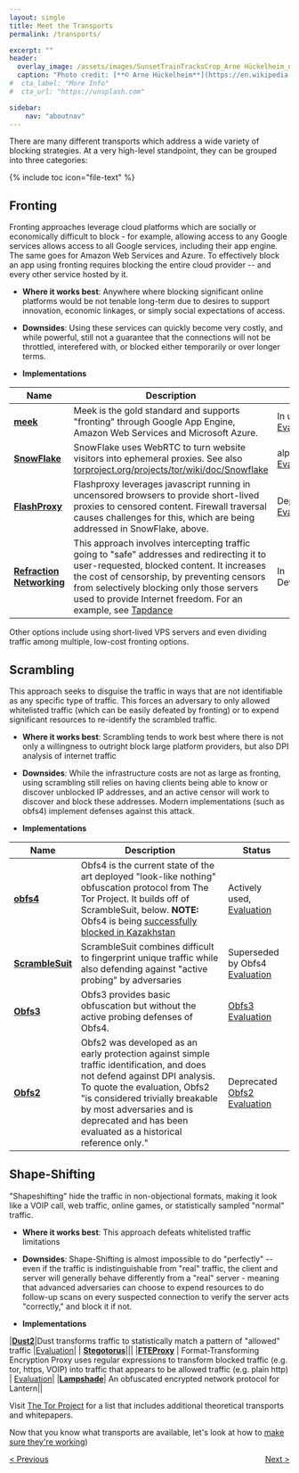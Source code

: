 ```yaml
---
layout: single
title: Meet the Transports
permalink: /transports/

excerpt: ""
header:
  overlay_image: /assets/images/SunsetTrainTracksCrop_Arne Hückelheim_notify_wikimedia.JPG
  caption: "Photo credit: [**© Arne Hückelheim**](https://en.wikipedia.org/wiki/User:Knipptang)"
#  cta_label: "More Info"
#  cta_url: "https://unsplash.com"

sidebar:
    nav: "aboutnav"
---
```

There are many different transports which address a wide variety of blocking strategies. At a very high-level standpoint, they can be grouped into three categories: 

{% include toc icon="file-text" %}

## Fronting

Fronting approaches leverage cloud platforms which are socially or economically difficult to block - for example, allowing access to any Google services allows access to all Google services, including their app engine.  The same goes for Amazon Web Services and Azure.  To effectively block an app using fronting requires blocking the entire cloud provider -- and every other service hosted by it.

* **Where it works best**: Anywhere where blocking significant online platforms would be not tenable long-term due to desires to support innovation, economic linkages, or simply social expectations of access.

* **Downsides**: Using these services can quickly become very costly, and while powerful, still not a guarantee that the connections will not be throttled, interefered with, or blocked either temporarily or over longer terms.

* **Implementations** 

| **Name** | **Description** | **Status** |
|----|-------|-----|
|**[meek](https://trac.torproject.org/projects/tor/wiki/doc/meek)** | Meek is the gold standard and supports "fronting" through Google App Engine, Amazon Web Services and Microsoft Azure. | In use. [Evaluation](https://trac.torproject.org/projects/tor/wiki/doc/PluggableTransports/MeekEvaluation)|
|**[SnowFlake](https://keroserene.net/snowflake/)** | SnowFlake uses WebRTC to turn website visitors into ephemeral proxies. See also [torproject.org/projects/tor/wiki/doc/Snowflake](https://trac.torproject.org/projects/tor/wiki/doc/Snowflake) | alpha [Evaluation](https://trac.torproject.org/projects/tor/wiki/doc/PluggableTransports/SnowFlakeEvaluation) |
|**[FlashProxy](https://crypto.stanford.edu/flashproxy/)**|Flashproxy leverages javascript running in uncensored browsers to provide short-lived proxies to censored content. Firewall traversal causes challenges for this, which are being addressed in SnowFlake, above. | Deprecated [Evaluation](https://trac.torproject.org/projects/tor/wiki/doc/PluggableTransports/FlashproxyEvaluation)| 
|**[Refraction Networking](https://refraction.network/)** | This approach involves intercepting traffic going to "safe" addresses and redirecting it to user-requested, blocked content. It increases the cost of censorship, by preventing censors from selectively blocking only those servers used to provide Internet freedom. For an example, see [Tapdance](https://github.com/SergeyFrolov/gotapdance]) | In Development. | 

Other options include using short-lived VPS servers and even dividing traffic among multiple, low-cost fronting options.

## Scrambling

This approach seeks to disguise the traffic in ways that are not identifiable as any specific type of traffic. This forces an adversary to only allowed whitelisted traffic (which can be easily defeated by fronting) or to expend significant resources to re-identify the scrambled traffic.

* **Where it works best**: Scrambling tends to work best where there is not only a willingness to outright block large platform providers, but also DPI analysis of internet traffic

* **Downsides**: While the infrastructure costs are not as large as fronting, using scrambling still relies on having clients being able to know or discover unblocked IP addresses, and an active censor will work to discover and block these addresses. Modern implementations (such as obfs4) implement defenses against this attack.

* **Implementations**

| **Name** | **Description** | **Status** |
|----|-------|-----|
|**[obfs4](https://github.com/Yawning/obfs4)**| Obfs4 is the current state of the art deployed "look-like nothing" obfuscation protocol from The Tor Project.  It builds off of ScrambleSuit, below.  **NOTE:** Obfs4 is being [successfully blocked in Kazakhstan](https://trac.torproject.org/projects/tor/ticket/20348)|Actively used, [Evaluation](https://trac.torproject.org/projects/tor/wiki/doc/PluggableTransports/Obfs4Evaluation)|
|**[ScrambleSuit](http://www.cs.kau.se/philwint/scramblesuit/)**| ScrambleSuit combines difficult to fingerprint unique traffic while also defending against "active probing" by adversaries | Superseded by Obfs4 [Evaluation](https://trac.torproject.org/projects/tor/wiki/doc/PluggableTransports/ScrambleSuitEvaluation)| 
|**[Obfs3](https://gitweb.torproject.org/pluggable-transports/obfsproxy.git/tree/doc/obfs3/obfs3-protocol-spec.txt)**| Obfs3 provides basic obfuscation but without the active probing defenses of Obfs4. | [Obfs3 Evaluation](https://trac.torproject.org/projects/tor/wiki/doc/PluggableTransports/Obfs3Evaluation)|
|**[Obfs2](https://gitweb.torproject.org/pluggable-transports/obfsproxy.git/tree/doc/obfs2/obfs2-protocol-spec.txt)**| Obfs2 was developed as an early protection against simple traffic identification, and does not defend against DPI analysis. To quote the evaluation, Obfs2 "is considered trivially breakable by most adversaries and is deprecated and has been evaluated as a historical reference only." |Deprecated [Obfs2 Evaluation](https://trac.torproject.org/projects/tor/wiki/doc/PluggableTransports/Obfs2Evaluation)  |

## Shape-Shifting

"Shapeshifting" hide the traffic in non-objectional formats, making it look like a VOIP call, web traffic, online games, or statistically sampled "normal" traffic.

* **Where it works best**: This approach defeats whitelisted traffic limitations

* **Downsides**: Shape-Shifting is almost impossible to do "perfectly" -- even if the traffic is indistinguishable from "real" traffic, the client and server will generally behave differently from a "real" server - meaning that advanced adversaries can choose to expend resources to do follow-up scans on every suspected connection to verify the server acts "correctly," and block it if not. 

* **Implementations**

|**[Dust2](https://github.com/blanu/Dust)**|Dust transforms traffic to statistically match a pattern of "allowed" traffic |[Evaluation](https://trac.torproject.org/projects/tor/wiki/doc/PluggableTransports/Dust2Evaluation)|
| **[Stegotorus](https://github.com/TheTorProject/stegotorus)**|||
|**[FTEProxy](https://fteproxy.org/)** | Format-Transforming Encryption Proxy uses regular expressions to transform blocked traffic (e.g. tor, https, VOIP) into traffic that appears to be allowed traffic (e.g. plain http) | [Evaluation](https://trac.torproject.org/projects/tor/wiki/doc/PluggableTransports/FteEvaluation)|
|**[Lampshade](https://github.com/getlantern/lampshade)**| An obfuscated encrypted network protocol for Lantern||


Visit [The Tor Project](https://trac.torproject.org/projects/tor/wiki/doc/PluggableTransports/list) for a list that includes additional theoretical transports and whitepapers.

Now that you know what transports are available, let's look at how to [make sure they're working](/measuring))

<p style="text-align:left;"><a href="/how-transports/">&lt; Previous</a>
<span style="float:right;"><a href="/measuring/">Next &gt;</a></span>
</p>

